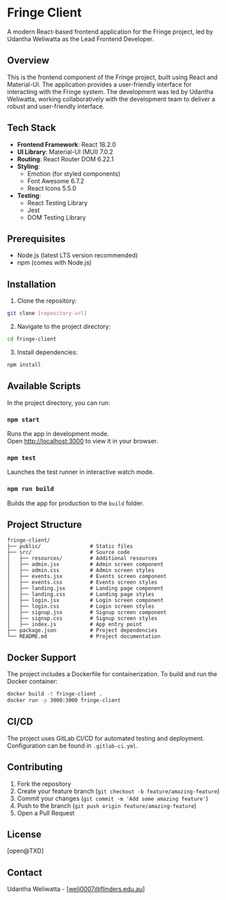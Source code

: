 # Fringe Client

A modern React-based frontend application for the Fringe project, led by Udantha Weliwatta as the Lead Frontend Developer.

## Overview

This is the frontend component of the Fringe project, built using React and Material-UI. The application provides a user-friendly interface for interacting with the Fringe system. The development was led by Udantha Weliwatta, working collaboratively with the development team to deliver a robust and user-friendly interface.

## Tech Stack

- **Frontend Framework**: React 18.2.0
- **UI Library**: Material-UI (MUI) 7.0.2
- **Routing**: React Router DOM 6.22.1
- **Styling**: 
  - Emotion (for styled components)
  - Font Awesome 6.7.2
  - React Icons 5.5.0
- **Testing**: 
  - React Testing Library
  - Jest
  - DOM Testing Library

## Prerequisites

- Node.js (latest LTS version recommended)
- npm (comes with Node.js)

## Installation

1. Clone the repository:
```bash
git clone [repository-url]
```

2. Navigate to the project directory:
```bash
cd fringe-client
```

3. Install dependencies:
```bash
npm install
```

## Available Scripts

In the project directory, you can run:

### `npm start`

Runs the app in development mode.\
Open [http://localhost:3000](http://localhost:3000) to view it in your browser.

### `npm test`

Launches the test runner in interactive watch mode.

### `npm run build`

Builds the app for production to the `build` folder.

## Project Structure

```
fringe-client/
├── public/                # Static files
├── src/                   # Source code
│   ├── resources/         # Additional resources
│   ├── admin.jsx          # Admin screen component
│   ├── admin.css          # Admin screen styles
│   ├── events.jsx         # Events screen component
│   ├── events.css         # Events screen styles
│   ├── landing.jsx        # Landing page component
│   ├── landing.css        # Landing page styles
│   ├── login.jsx          # Login screen component
│   ├── login.css          # Login screen styles
│   ├── signup.jsx         # Signup screen component
│   ├── signup.css         # Signup screen styles
│   ├── index.js           # App entry point
├── package.json           # Project dependencies
└── README.md              # Project documentation
```

## Docker Support

The project includes a Dockerfile for containerization. To build and run the Docker container:

```bash
docker build -t fringe-client .
docker run -p 3000:3000 fringe-client
```

## CI/CD

The project uses GitLab CI/CD for automated testing and deployment. Configuration can be found in `.gitlab-ci.yml`.

## Contributing

1. Fork the repository
2. Create your feature branch (`git checkout -b feature/amazing-feature`)
3. Commit your changes (`git commit -m 'Add some amazing feature'`)
4. Push to the branch (`git push origin feature/amazing-feature`)
5. Open a Pull Request

## License

[open@TXD]

## Contact

Udantha Weliwatta - [weli0007@flinders.edu.au]
